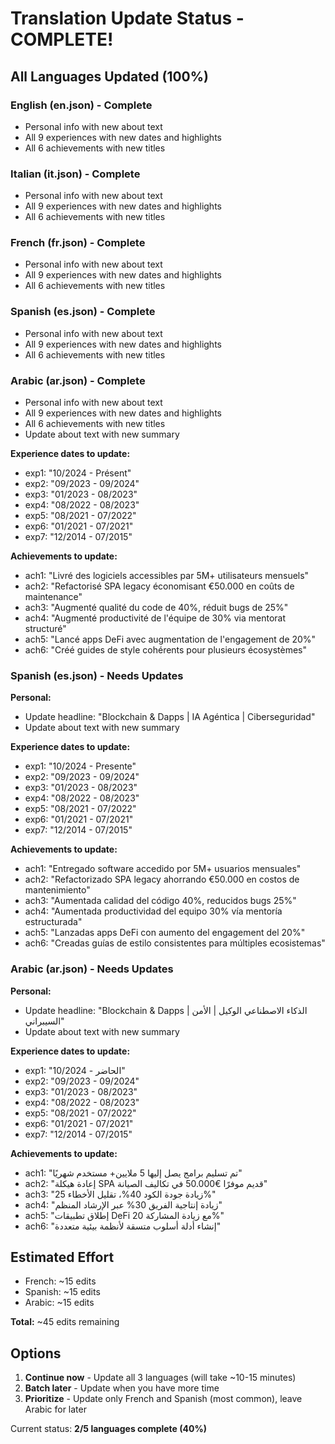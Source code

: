 # Translation Update Status - COMPLETE! 

## All Languages Updated (100%)

### English (en.json) - Complete
- Personal info with new about text
- All 9 experiences with new dates and highlights
- All 6 achievements with new titles

### Italian (it.json) - Complete
- Personal info with new about text
- All 9 experiences with new dates and highlights
- All 6 achievements with new titles

### French (fr.json) - Complete
- Personal info with new about text
- All 9 experiences with new dates and highlights
- All 6 achievements with new titles

### Spanish (es.json) - Complete
- Personal info with new about text
- All 9 experiences with new dates and highlights
- All 6 achievements with new titles

### Arabic (ar.json) - Complete
- Personal info with new about text
- All 9 experiences with new dates and highlights
- All 6 achievements with new titles
- Update about text with new summary

**Experience dates to update:**

- exp1: "10/2024 - Présent"
- exp2: "09/2023 - 09/2024"
- exp3: "01/2023 - 08/2023"
- exp4: "08/2022 - 08/2023"
- exp5: "08/2021 - 07/2022"
- exp6: "01/2021 - 07/2021"
- exp7: "12/2014 - 07/2015"

**Achievements to update:**

- ach1: "Livré des logiciels accessibles par 5M+ utilisateurs mensuels"
- ach2: "Refactorisé SPA legacy économisant €50.000 en coûts de maintenance"
- ach3: "Augmenté qualité du code de 40%, réduit bugs de 25%"
- ach4: "Augmenté productivité de l'équipe de 30% via mentorat structuré"
- ach5: "Lancé apps DeFi avec augmentation de l'engagement de 20%"
- ach6: "Créé guides de style cohérents pour plusieurs écosystèmes"

### Spanish (es.json) - Needs Updates

**Personal:**

- Update headline: "Blockchain & Dapps | IA Agéntica | Ciberseguridad"
- Update about text with new summary

**Experience dates to update:**

- exp1: "10/2024 - Presente"
- exp2: "09/2023 - 09/2024"
- exp3: "01/2023 - 08/2023"
- exp4: "08/2022 - 08/2023"
- exp5: "08/2021 - 07/2022"
- exp6: "01/2021 - 07/2021"
- exp7: "12/2014 - 07/2015"

**Achievements to update:**

- ach1: "Entregado software accedido por 5M+ usuarios mensuales"
- ach2: "Refactorizado SPA legacy ahorrando €50.000 en costos de mantenimiento"
- ach3: "Aumentada calidad del código 40%, reducidos bugs 25%"
- ach4: "Aumentada productividad del equipo 30% vía mentoría estructurada"
- ach5: "Lanzadas apps DeFi con aumento del engagement del 20%"
- ach6: "Creadas guías de estilo consistentes para múltiples ecosistemas"

### Arabic (ar.json) - Needs Updates

**Personal:**

- Update headline: "Blockchain & Dapps | الذكاء الاصطناعي الوكيل | الأمن السيبراني"
- Update about text with new summary

**Experience dates to update:**

- exp1: "10/2024 - الحاضر"
- exp2: "09/2023 - 09/2024"
- exp3: "01/2023 - 08/2023"
- exp4: "08/2022 - 08/2023"
- exp5: "08/2021 - 07/2022"
- exp6: "01/2021 - 07/2021"
- exp7: "12/2014 - 07/2015"

**Achievements to update:**

- ach1: "تم تسليم برامج يصل إليها 5 ملايين+ مستخدم شهريًا"
- ach2: "إعادة هيكلة SPA قديم موفرًا €50.000 في تكاليف الصيانة"
- ach3: "زيادة جودة الكود 40%، تقليل الأخطاء 25%"
- ach4: "زيادة إنتاجية الفريق 30% عبر الإرشاد المنظم"
- ach5: "إطلاق تطبيقات DeFi مع زيادة المشاركة 20%"
- ach6: "إنشاء أدلة أسلوب متسقة لأنظمة بيئية متعددة"

## Estimated Effort

- French: ~15 edits
- Spanish: ~15 edits
- Arabic: ~15 edits

**Total:** ~45 edits remaining

## Options

1. **Continue now** - Update all 3 languages (will take ~10-15 minutes)
2. **Batch later** - Update when you have more time
3. **Prioritize** - Update only French and Spanish (most common), leave Arabic for later

Current status: **2/5 languages complete (40%)**
